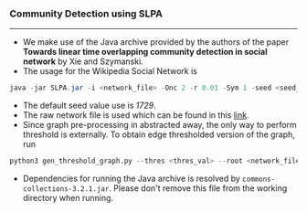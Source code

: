 ### Community Detection using SLPA
----------------------------------

+ We make use of the Java archive provided by the authors of the paper **Towards linear time overlapping community detection in social network** by Xie and Szymanski.
+ The usage for the Wikipedia Social Network is 
```java
java -jar SLPA.jar -i <network_file> -Onc 2 -r 0.01 -Sym 1 -seed <seed_number>
```
+ The default seed value use is _1729_.
+ The raw network file is used which can be found in this [link](http://dbs.ifi.uni-heidelberg.de/index.php?id=data).
+ Since graph pre-processing in abstracted away, the only way to perform threshold is externally. To obtain edge thresholded version of the graph, run
```python
python3 gen_threshold_graph.py --thres <thres_val> --root <network_file_root>
```
+ Dependencies for running the Java archive is resolved by `commons-collections-3.2.1.jar`. Please don't remove this file from the working directory when running.
